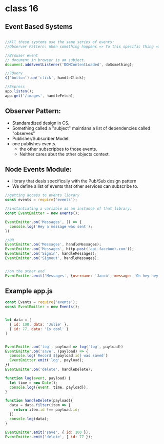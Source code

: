 # class 16

## Event Based Systems

```js

//All these systems use the same series of events:
//Observer Pattern: When something happens => To this specific thing => do specific thingin response.

//Browser event
// document in browser is an subject.
document.addEventListener('DOMContentLoaded', doSomething);

//JQuery
$('button').on('click', handleClick);

//Express
app.listen();
app.get('/images', handleFetch);
```

## Observer Pattern:

  - Standaradized design in CS.
  - Something called a "subject" maintians a list of dependencies called "observes"
- Publisher/Subscriber Model.
- one publishes events.
  - the other subscripbes to those events.
  - Neither cares abut the other objects context.

## Node Events Module:  

- library that deals specifically with the Pub/Sub design pattern
- We define a list of events that other services can subscribe to. 

```js
//getting access to events library
const events = require('events');

//instantiating a variable as an instance of that library.
const EventEmitter = new events();

EventEmitter.on('Messages', () => {
  console.log('Hey a message was sent');
})

//OR
EventEmitter.on('Messages', handleMessages);
EventEmitter.on('Messages', http.post('api.facebook.com'));
EventEmitter.on('Signin', handleMessages);
EventEmitter.on('Signout', handleMessages);


//on the other end
EventEmitter.emit('Messages', {username: 'Jacob', message: 'Oh hey hey'});

```



## Example app.js

```js
const Events = require('events');
const EventEmitter = new Events();


let data = [
  { id: 100, data: 'Julie' },
  { id: 77, data: 'Is cool' }
]


EventEmitter.on('log', payload => log('log', payload))
EventEmitter.on('save', (payload) => {
  console.log(`Record ${payload.id} was saved`)
  EventEmitter.emit('log', payload);
})
EventEmitter.on('delete', handleDelete);

function log(event, payload) {
  let time = new Date();
  console.log({event, time, payload});
}

function handleDelete(payload){
  data = data.filter(item => {
    return item.id !== payload.id;
  })
  console.log(data);
}

EventEmitter.emit('save', { id: 100 });
EventEmitter.emit('delete', { id: 77 });

```
